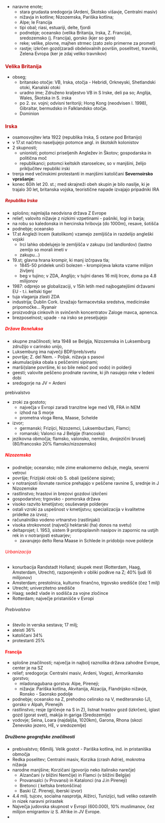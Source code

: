 - naravne enote;
	- stara grudasta sredogorja (Ardeni, Škotsko višavje, Centralni masiv)
	- nižavja in kotline; Nizozemska, Pariška kotlina;
	- Alpe; le Francija
	- tipi obal; riasi, estuariji, delte, fjordi
	- podnebje; oceansko (velika Britanija, Irska, Z. Francija), sredozemsko (j. Francija), gorsko (kjer so gore)
	- reke; velike, plovne, majhen strmec (zato zelo primerne za promet)
	- rastje; izkrčen gozd(zaradi obdelovalnih površin, poselitve), travniki, Zelena Evropa (ker je zdaj veliko travnikov)
### <font color="#c00000">Velika Britanija</font>
- obseg;
	- britansko otočje: VB, Irska, otočja - Hebridi, Orkneyski, Shetlandski otoki, Kanalski otoki
	- uradno ime; Združeno kraljestvo VB in S Irske, deli pa so; Anglija, Wales, Škotska in S. irska
	- po 2. sv. vojni; odvisni teritoriji; Hong Kong (neodvisen l. 1998), Gibraltar, bermudsko in Falklandsko otočje.
	- Dominion
### <font color="#c00000">Irska</font>
- osamosvojitev leta 1922 (republika Irska, S ostane pod Britanijo)
- v 17.st načrtno naseljujejo potomce angl. in škotskih kolonistov
- 2 skupnosti; 
	- unionisti; potomci priseljenih Angležev in Škotov; gospodarska in politična moč
	- republikanci; potomci keltskih staroselcev, so v manjšini, želijo priključitev republiki irski
- trenja med večinskimi protestanti in manjšimi katoličani
**Severnoirsko vprašanje:**
- konec 60ih let 20. st.; med skrajneži obeh skupin je bilo nasilje, ki je trajalo 30 let, britanska vojska, teoristične napade izvajajo pripadniki IRA
##### <font color="#c00000">Republika Irska</font>
- splošno; najmlajša neodvisna država Z Evrope
- relief; valovito nižavje z nizkimi vzpetinami - pašniki, logi in barja;
- na robu so kaledonska in hercinska hribovja (do 1000m), resave, šotišča
- podnebje; oceansko
- 17.st Angleži Ircem (katolikom) vzamejo zemljišča in razdelijo angleški vojski
	- Irci lahko obdelujejo le zemljišča v zakupu (od landlordov) (lastno zemljo so morali imeti v 
	- zakupu...) 
- 19.st; glavna hrana krompir, ki manj izčrpava tla;
	- 1845-50 pridelek uniči bolezen - krompirjeva lakota vzame milijon življenj
	- beg v tujino; v ZDA, Anglijo; v tujini danes 16 milj Ircev, doma pa 4.8 milijonov
- 1987: odprejo se globalizaciji, v 15ih letih med najbogatejšimi državami EU - t.i. keltski tiger
- tuja vlaganja zlasti ZDA
- industrija; Dublin Cork. Izvažajo farmacevtska sredstva, medicinske pripomočke... Ryanair
- proizvodnja cinkovih in svinčenih koncentratov Zaloge mavca, apnenca.
- brezposelnost; upade - na irsko se preseljujejo
##### <font color="#ff0000">Države Beneluksa</font>
- skupne značilnosti; leta 1948 se Belgija, Nizozemska in Luksemburg združijo v carinsko unijo,
- Luksemburg ima največji BDP/preb/svetu
- površje; Z. del Nem. - Poljsk. nižavja s pasovi
- akumulacijska obala s peščenimi sipinami;
- marši(slane površine, ki so bile nekoč pod vodo) in polderji
- geesti; valovite peščeno prodnate ravnine, ki jih nasujejo reke v ledeni dobi
- sredogorje na JV = Ardeni

prebivalstvo
- zroki za gostoto; 
	- največja v Evropi zaradi tranzitne lege med VB, FRA in NEM
	- izhod na S morje
	- prometna vloga Rena, Maase, Schelde
- izvor;
	- germanski; Frizijci, Nizozemci, Luksemburžani, Flamci;
	- romanski; Valonci na J Belgije (francosko)
- jezikovna območja; flamsko, valonsko, nemško, dvojezični bruselj (80/francosko 20% flamsko/nizozemsko)
##### <font color="#ff0000">Nizozemska</font>
- podnebje; oceansko; mile zime enakomerno dežuje, megla, severni vetrovi
- površje; Frizijski otoki ob S. obali (peščene sipine);
- v notranjosti ilovnate ravnice prehajajo v peščene ravnine S, srednje in J Nizozemske
- rastlinstvo; hrastovi in brezovi gozdovi izkrčeni 
- gospodarstvo; trgovsko - pomorska država
- visoko razvito kmetijstvo; osuševanje polderjev
- ostali vzroki za uspešnost v kmetijstvu; specializacija v kvalitetne pridelke za izvoz;
- računalniško vodeno vrtnarstvo (rastlinjaki)
- visoka strokovnost (največji hektarski (ha) donos na svetu)
- deltaprojet; l. 1953, sistem 9 protipoplavnih nasipov in zapornic na ustjih rek in v notranjosti estuarjev;
	- zavarujejo delto Rena Maase in Schlede in pridobijo nove polderje
###### <font color="#ff0000">Urbanizacija</font>
- konurbacija Randstadt Holland; skupek mest (Rotterdam, Haag, Amsterdam, Utrecht), razporejenih v obliki podkve na Z; 40% ljudi (6 milijonov)
- Amsterdam; prestolnica, kulturno finančno, trgovsko središče (čez 1 milj)
- Utrecht; univerzitetno središče
- Haag; sedež vlade in sodišča za vojne zločince
- Rotterdam; največje pristanišče v Evropi
###### Prebivalstvo
- število in verska sestava; 17 milj;
- ateisti 36%
- katoličani 34%
- protestanti 25%






#### <font color="#ff0000">Francija</font>
- splošne značilnosti; največja in najbolj raznolika država zahodne Evrope, center je na SZ
- relief; sredogorja: Centralni masiv, Ardeni, Vogezi, Armorikansko gorstvo;
	- mladonagubana gorstva: Alpe, Pireneji;
	- nižavja: Pariška kotlina, Akvitanija, Alzacija, Flandrijsko nižavje, Ronsko - Saonsko podolje
- podnebje; oceansko na Z, prehodno celinsko na V, mediteransko (J), gorsko v Alpah, Pirenejih
- rastlinstvo; resje (gričevje na S in Z), listnat hrastov gozd (izkrčen), iglast gozd (gorat svet), makija in gariga (Sredozemlje)
- vodovje; Seina, Loara (najdaljša, 1020km), Garona, Rhona (skozi Ženevsko jezero, HE, v sredozemlje)
##### Družbeno geografske značilnosti
- prebivalstvo; 66milij. Velik gostot - Pariška kotlina, ind. in pristaniška območja
- Redka poselitev; Centralni masiv, Korzika (crash Adrie), mokrotna nižavja
- narodne manjšine; Korzičani (govorijo neko italinsko narečje)
	- Alzančani (v bližini Nemčije) in Flamci (v bližini Belgije)
	- Provansalci (v Provansi) in Katalonci (na J.in Pireneji)
	- Bretonci ( keltska bretonščina)
	- Baski (Z. Pireneji, iberski izvor)
- 4.4 milj. tujcev, socialna nasprotja, Alžirci, Tunizijci, tudi veliko ostarelih in nizek naravni prirastek
- Največja judovska skupnost v Evropi (600.000), 10% muslimanov, čez milijon emigrantov iz S. Afrike in JV Evrope.
- 
